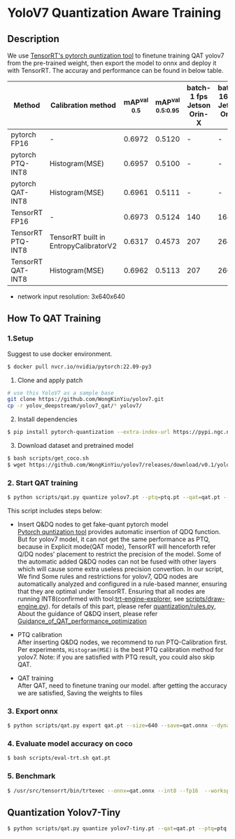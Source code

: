 # YoloV7 Quantization Aware Training
## Description
 We use [TensorRT's pytorch quntization tool](https://github.com/NVIDIA/TensorRT/tree/main/tools/pytorch-quantization) to finetune training QAT yolov7 from the pre-trained weight, then export the model to onnx and deploy it with TensorRT. The accuray and performance can be found in below table.

|  Method   | Calibration method  | mAP<sup>val<br>0.5|mAP<sup>val<br>0.5:0.95 |batch-1 fps<br>Jetson Orin-X  |batch-16 fps<br>Jetson Orin-X  |weight|
|  ----  | ----  |----  |----  |----|----|-|
| pytorch FP16 | -             | 0.6972 | 0.5120 |-|-|[yolov7.pt](https://github.com/WongKinYiu/yolov7/releases/download/v0.1/yolov7.pt)|
| pytorch PTQ-INT8  | Histogram(MSE)  | 0.6957 | 0.5100 |-|-|[yolov7_ptq.pt](https://drive.google.com/file/d/1AMymKjKMDmhuNSI3jzL6dv_Pc3rdDDj1/view?usp=sharing) [yolov7_ptq_640.onnx](https://drive.google.com/file/d/1kvCV8PxV6RCidehN4Wp78M116oZ_mSTX/view?usp=sharing)|
| pytorch QAT-INT8  | Histogram(MSE)  | 0.6961 | 0.5111 |-|-|[yolov7_qat.pt](https://drive.google.com/file/d/16Ylot5AfkjKeCyVlX3ECsuT6VmHULkd-/view?usp=sharing)|
| TensorRT FP16| -             | 0.6973 | 0.5124 |140 |168|[yolov7.onnx](https://drive.google.com/file/d/1Ib69Fx1JUVNs758RKaiqepF6cg780man/view?usp=sharing) |
| TensorRT PTQ-INT8 | TensorRT built in EntropyCalibratorV2 | 0.6317 | 0.4573 |207|264|-|
| TensorRT QAT-INT8 | Histogram(MSE)  | 0.6962 | 0.5113 |207|266|[yolov7_qat_640.onnx](https://drive.google.com/file/d/1qn-p4N3GZojIOvvxkzmPGCQKR6q4ov73/view?usp=sharing)|
 - network input resolution: 3x640x640


## How To QAT Training
### 1.Setup

Suggest to use docker environment.
```bash
$ docker pull nvcr.io/nvidia/pytorch:22.09-py3
```

1. Clone and apply patch
```bash
# use this YoloV7 as a sample base 
git clone https://github.com/WongKinYiu/yolov7.git
cp -r yolov_deepstream/yolov7_qat/* yolov7/
```

2. Install dependencies
```bash
$ pip install pytorch-quantization --extra-index-url https://pypi.ngc.nvidia.com
```

3. Download dataset and pretrained model
```bash
$ bash scripts/get_coco.sh
$ wget https://github.com/WongKinYiu/yolov7/releases/download/v0.1/yolov7.pt
```

### 2. Start QAT training
  ```bash
  $ python scripts/qat.py quantize yolov7.pt --ptq=ptq.pt --qat=qat.pt --eval-ptq --eval-origin
  ```
  This script includes steps below: 
  - Insert Q&DQ nodes to get fake-quant pytorch model<br>
  [Pytorch quntization tool](https://github.com/NVIDIA/TensorRT/tree/main/tools/pytorch-quantization) provides automatic insertion of QDQ function. But for yolov7 model, it can not get the same performance as PTQ, because in Explicit mode(QAT mode), TensorRT will henceforth refer Q/DQ nodes' placement to restrict the precision of the model. Some of the automatic added Q&DQ nodes can not be fused with other layers which will cause some extra useless precision convertion. In our script, We find Some rules and restrictions for yolov7, QDQ nodes are automatically analyzed and configured in a rule-based manner, ensuring that they are optimal under TensorRT. Ensuring that all nodes are running INT8(confirmed with tool:[trt-engine-explorer](https://github.com/NVIDIA/TensorRT/tree/main/tools/experimental/trt-engine-explorer), see [scripts/draw-engine.py](./scripts/draw-engine.py)). for details of this part, please refer [quantization/rules.py](./quantization/rules.py), About the guidance of Q&DQ insert, please refer [Guidance_of_QAT_performance_optimization](./doc/Guidance_of_QAT_performance_optimization.md)

  - PTQ calibration<br>
  After inserting Q&DQ nodes, we recommend to run PTQ-Calibration first. Per experiments, `Histogram(MSE)` is the best PTQ calibration method for yolov7.
  Note: if you are satisfied with PTQ result, you could also skip QAT.
  
  - QAT training<br>
  After QAT, need to finetune traning our model. after getting the accuracy we are satisfied, Saving the weights to files

### 3. Export onnx 
  ```bash
  $ python scripts/qat.py export qat.pt --size=640 --save=qat.onnx --dynamic
  ```

### 4. Evaluate model accuracy on coco 
  ```bash
  $ bash scripts/eval-trt.sh qat.pt
  ```

### 5. Benchmark
  ```bash
  $ /usr/src/tensorrt/bin/trtexec --onnx=qat.onnx --int8 --fp16  --workspace=1024000 --minShapes=images:4x3x640x640 --optShapes=images:4x3x640x640 --maxShapes=images:4x3x640x640
  ```


## Quantization Yolov7-Tiny
```bash
$ python scripts/qat.py quantize yolov7-tiny.pt --qat=qat.pt --ptq=ptq.pt --ignore-policy="model\.77\.m\.(.*)|model\.0\.(.*)" --supervision-stride=1 --eval-ptq --eval-origin
```
